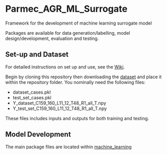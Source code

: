 # Parmec_AGR_ML_Surrogate

Framework for the development of machine learning surrogate model

Packages are available for data generation/labelling, model design/development, evaluation and testing.

## Set-up and Dataset

For detailed instructions on set up and use, see the [Wiki](https://gitlab.cs.man.ac.uk/q59494hj/parmec_agr_ml_surrogate/wikis/Tutorial:-Getting-Started).

Begin by cloning this repository then downloading the [dataset](https://zenodo.org/record/6967536) and place it within the repository folder. You nominally need the following files:

* dataset_cases.pkl
* test_set_cases.pkl
* Y_dataset_C159_160_L11_12_T48_R1_all_T.npy
* Y_test_set_C159_160_L11_12_T48_R1_all_T.npy

These files includes inputs and outputs for both training and testing. 

## Model Development

The main package files are located within [machine_learning](/machine_learning)


